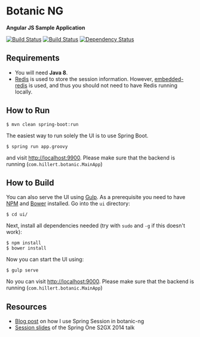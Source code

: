 Botanic NG
==========

**Angular JS Sample Application**

[![Build Status](https://travis-ci.org/ghillert/botanic-ng.svg)](https://travis-ci.org/ghillert/botanic-ng)
[![Build Status](https://ci.appveyor.com/api/projects/status/github/ghillert/botanic-ng?branch=master&svg=true)](https://ci.appveyor.com/project/ghillert/botanic-ng)
[![Dependency Status](https://gemnasium.com/ghillert/botanic-ng.svg)](https://gemnasium.com/ghillert/botanic-ng)

## Requirements

* You will need **Java 8**.
* [Redis](http://redis.io/) is used to store the session information. However, [embedded-redis](https://github.com/kstyrc/embedded-redis) is used, and thus you should not need to have Redis  running locally.

## How to Run

	$ mvn clean spring-boot:run

The easiest way to run solely the UI is to use Spring Boot.

    $ spring run app.groovy

and visit [http://localhost:9900](http://localhost:9900). Please make sure that the backend is running (`com.hillert.botanic.MainApp`)

## How to Build

You can also serve the UI using [Gulp](http://gulpjs.com/). As a prerequisite you need to have [NPM](https://www.npmjs.com/) and [Bower](http://bower.io/) installed. Go into the `ui` directory:

	$ cd ui/

Next, install all dependencies needed (try with `sudo` and `-g` if this doesn't work):

	$ npm install
	$ bower install

Now you can start the UI using:

	$ gulp serve

No you can visit [http://localhost:9000](http://localhost:9000). Please make sure that the backend is running (`com.hillert.botanic.MainApp`)

## Resources

* [Blog post](http://hillert.blogspot.com/2014/09/secure-your-angularjs-apps-with-spring-session.html) on how I use Spring Session in botanic-ng
* [Session slides](http://www.slideshare.net/hillert/angularjs-with-spring-s2gx2014) of the Spring One S2GX 2014 talk
